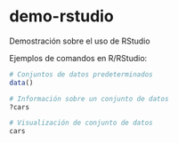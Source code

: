 # demo-rstudio
Demostración sobre el uso de RStudio

Ejemplos de comandos en R/RStudio:
``` R
# Conjuntos de datos predeterminados
data()

# Información sobre un conjunto de datos
?cars

# Visualización de conjunto de datos
cars


```
